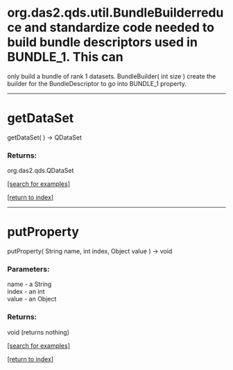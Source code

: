 # org.das2.qds.util.BundleBuilderreduce and standardize code needed to build bundle descriptors used in BUNDLE_1.  This can
 only build a bundle of rank 1 datasets.
BundleBuilder( int size )
create the builder for the BundleDescriptor to go into BUNDLE_1 property.

***
<a name="getDataSet"></a>
# getDataSet
getDataSet(  ) &rarr; QDataSet



### Returns:
org.das2.qds.QDataSet


<a href="https://github.com/autoplot/dev/search?q=getDataSet&unscoped_q=getDataSet">[search for examples]</a>

<a href="https://github.com/autoplot/documentation/blob/master/javadoc/index-all.md">[return to index]</a>

***
<a name="putProperty"></a>
# putProperty
putProperty( String name, int index, Object value ) &rarr; void



### Parameters:
name - a String
<br>index - an int
<br>value - an Object

### Returns:
void (returns nothing)


<a href="https://github.com/autoplot/dev/search?q=putProperty&unscoped_q=putProperty">[search for examples]</a>

<a href="https://github.com/autoplot/documentation/blob/master/javadoc/index-all.md">[return to index]</a>

